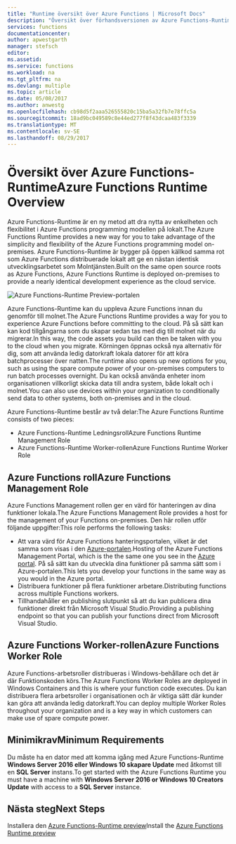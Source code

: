 ```yaml
---
title: "Runtime översikt över Azure Functions | Microsoft Docs"
description: "Översikt över förhandsversionen av Azure Functions-Runtime"
services: functions
documentationcenter: 
author: apwestgarth
manager: stefsch
editor: 
ms.assetid: 
ms.service: functions
ms.workload: na
ms.tgt_pltfrm: na
ms.devlang: multiple
ms.topic: article
ms.date: 05/08/2017
ms.author: anwestg
ms.openlocfilehash: cb98d5f2aaa526555820c15ba5a32fb7e78ffc5a
ms.sourcegitcommit: 18ad9bc049589c8e44ed277f8f43dcaa483f3339
ms.translationtype: MT
ms.contentlocale: sv-SE
ms.lasthandoff: 08/29/2017
---
```

# <a name="azure-functions-runtime-overview"></a><span data-ttu-id="8fbe5-103">Översikt över Azure Functions-Runtime</span><span class="sxs-lookup"><span data-stu-id="8fbe5-103">Azure Functions Runtime Overview</span></span>

<span data-ttu-id="8fbe5-104">Azure Functions-Runtime är en ny metod att dra nytta av enkelheten och flexibilitet i Azure Functions programming modellen på lokalt.</span><span class="sxs-lookup"><span data-stu-id="8fbe5-104">The Azure Functions Runtime provides a new way for you to take advantage of the simplicity and flexibility of the Azure Functions programming model on-premises.</span></span> <span data-ttu-id="8fbe5-105">Azure Functions-Runtime är bygger på öppen källkod samma rot som Azure Functions distribuerade lokalt att ge en nästan identisk utvecklingsarbetet som Molntjänsten.</span><span class="sxs-lookup"><span data-stu-id="8fbe5-105">Built on the same open source roots as Azure Functions, Azure Functions Runtime is deployed on-premises to provide a nearly identical development experience as the cloud service.</span></span>

![Azure Functions-Runtime Preview-portalen][1]

<span data-ttu-id="8fbe5-107">Azure Functions-Runtime kan du uppleva Azure Functions innan du genomför till molnet.</span><span class="sxs-lookup"><span data-stu-id="8fbe5-107">The Azure Functions Runtime provides a way for you to experience Azure Functions before committing to the cloud.</span></span> <span data-ttu-id="8fbe5-108">På så sätt kan kan kod tillgångarna som du skapar sedan tas med dig till molnet när du migrerar.</span><span class="sxs-lookup"><span data-stu-id="8fbe5-108">In this way, the code assets you build can then be taken with you to the cloud when you migrate.</span></span>  <span data-ttu-id="8fbe5-109">Körningen öppnas också nya alternativ för dig, som att använda ledig datorkraft lokala datorer för att köra batchprocesser över natten.</span><span class="sxs-lookup"><span data-stu-id="8fbe5-109">The runtime also opens up new options for you, such as using the spare compute power of your on-premises computers to run batch processes overnight.</span></span> <span data-ttu-id="8fbe5-110">Du kan också använda enheter inom organisationen villkorligt skicka data till andra system, både lokalt och i molnet.</span><span class="sxs-lookup"><span data-stu-id="8fbe5-110">You can also use devices within your organization to conditionally send data to other systems, both on-premises and in the cloud.</span></span>

<span data-ttu-id="8fbe5-111">Azure Functions-Runtime består av två delar:</span><span class="sxs-lookup"><span data-stu-id="8fbe5-111">The Azure Functions Runtime consists of two pieces:</span></span>
* <span data-ttu-id="8fbe5-112">Azure Functions-Runtime Ledningsroll</span><span class="sxs-lookup"><span data-stu-id="8fbe5-112">Azure Functions Runtime Management Role</span></span>
* <span data-ttu-id="8fbe5-113">Azure Functions-Runtime Worker-rollen</span><span class="sxs-lookup"><span data-stu-id="8fbe5-113">Azure Functions Runtime Worker Role</span></span>

## <a name="azure-functions-management-role"></a><span data-ttu-id="8fbe5-114">Azure Functions roll</span><span class="sxs-lookup"><span data-stu-id="8fbe5-114">Azure Functions Management Role</span></span>

<span data-ttu-id="8fbe5-115">Azure Functions Management rollen ger en värd för hanteringen av dina funktioner lokala.</span><span class="sxs-lookup"><span data-stu-id="8fbe5-115">The Azure Functions Management Role provides a host for the management of your Functions on-premises.</span></span> <span data-ttu-id="8fbe5-116">Den här rollen utför följande uppgifter:</span><span class="sxs-lookup"><span data-stu-id="8fbe5-116">This role performs the following tasks:</span></span>

* <span data-ttu-id="8fbe5-117">Att vara värd för Azure Functions hanteringsportalen, vilket är det samma som visas i den [Azure-portalen](https://portal.azure.com).</span><span class="sxs-lookup"><span data-stu-id="8fbe5-117">Hosting of the Azure Functions Management Portal, which is the the same one you see in the [Azure portal](https://portal.azure.com).</span></span> <span data-ttu-id="8fbe5-118">På så sätt kan du utveckla dina funktioner på samma sätt som i Azure-portalen.</span><span class="sxs-lookup"><span data-stu-id="8fbe5-118">This lets you develop your functions in the same way as you would in the Azure portal.</span></span>
* <span data-ttu-id="8fbe5-119">Distribuera funktioner på flera funktioner arbetare.</span><span class="sxs-lookup"><span data-stu-id="8fbe5-119">Distributing functions across multiple Functions workers.</span></span>
* <span data-ttu-id="8fbe5-120">Tillhandahåller en publishing slutpunkt så att du kan publicera dina funktioner direkt från Microsoft Visual Studio.</span><span class="sxs-lookup"><span data-stu-id="8fbe5-120">Providing a publishing endpoint so that you can publish your functions direct from Microsoft Visual Studio.</span></span>

## <a name="azure-functions-worker-role"></a><span data-ttu-id="8fbe5-121">Azure Functions Worker-rollen</span><span class="sxs-lookup"><span data-stu-id="8fbe5-121">Azure Functions Worker Role</span></span>

<span data-ttu-id="8fbe5-122">Azure Functions-arbetsroller distribueras i Windows-behållare och det är där Funktionskoden körs.</span><span class="sxs-lookup"><span data-stu-id="8fbe5-122">The Azure Functions Worker Roles are deployed in Windows Containers and this is where your function code executes.</span></span>  <span data-ttu-id="8fbe5-123">Du kan distribuera flera arbetsroller i organisationen och är viktiga sätt där kunder kan göra att använda ledig datorkraft.</span><span class="sxs-lookup"><span data-stu-id="8fbe5-123">You can deploy multiple Worker Roles throughout your organization and is a key way in which customers can make use of spare compute power.</span></span>

## <a name="minimum-requirements"></a><span data-ttu-id="8fbe5-124">Minimikrav</span><span class="sxs-lookup"><span data-stu-id="8fbe5-124">Minimum Requirements</span></span>

<span data-ttu-id="8fbe5-125">Du måste ha en dator med att komma igång med Azure Functions-Runtime **Windows Server 2016 eller Windows 10 skapare Update** med åtkomst till en **SQL Server** instans.</span><span class="sxs-lookup"><span data-stu-id="8fbe5-125">To get started with the Azure Functions Runtime you must have a machine with **Windows Server 2016 or Windows 10 Creators Update** with access to a **SQL Server** instance.</span></span>

## <a name="next-steps"></a><span data-ttu-id="8fbe5-126">Nästa steg</span><span class="sxs-lookup"><span data-stu-id="8fbe5-126">Next Steps</span></span>

<span data-ttu-id="8fbe5-127">Installera den [Azure Functions-Runtime preview](https://aka.ms/azafr)</span><span class="sxs-lookup"><span data-stu-id="8fbe5-127">Install the [Azure Functions Runtime preview](https://aka.ms/azafr)</span></span>

<!--Image references-->
[1]: ./media/functions-runtime-overview/AzureFunctionsRuntime_Portal.png
